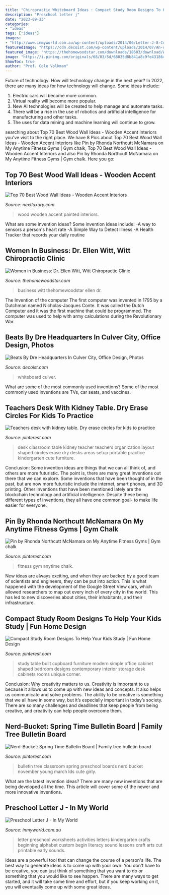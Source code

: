 ```yaml
---
title: "Chiropractic Whiteboard Ideas : Compact Study Room Designs To Help Your Kids Study"
description: "Preschool letter j"
date: "2023-09-23"
categories:
- "ideas"
tags: ["ideas"]
images:
- "http://www.inmyworld.com.au/wp-content/uploads/2014/06/Letter-J-8-Custom1.jpg"
featuredImage: "https://cdn.decoist.com/wp-content/uploads/2014/07/An-open-whiteboard-area-inside-the-office-where-employees-can-share-ideas.jpg"
featured_image: "https://thehomewoodstar.com/downloads/18603/download/WIB_Dr-Ellen-Witt---Witt-Chiropratic.jpg?cb=0d039d8cf87149aa9a49b9fa41ccb11d&amp;w=1200"
image: "https://i.pinimg.com/originals/68/03/5d/68035d8b841a8c9fe431864302ecc4bb.jpg"
ShowToc: true
author: "Prof. Cole Volkman"
---
```



Future of technology: How will technology change in the next year?
In 2022, there are many ideas for how technology will change. Some ideas include:
1. Electric cars will become more common.
2. Virtual reality will become more popular. 
3. New AI technologies will be created to help manage and automate tasks. 
4. There will be a rise in the use of robotics and artificial intelligence for manufacturing and other tasks. 
5. The uses for data mining and machine learning will continue to grow.

	

		
searching about Top 70 Best Wood Wall Ideas - Wooden Accent Interiors you've visit to the right place. We have 8 Pics about Top 70 Best Wood Wall Ideas - Wooden Accent Interiors like Pin by Rhonda Northcutt McNamara on My Anytime Fitness Gyms | Gym chalk, Top 70 Best Wood Wall Ideas - Wooden Accent Interiors and also Pin by Rhonda Northcutt McNamara on My Anytime Fitness Gyms | Gym chalk. Here you go:
		
    
## Top 70 Best Wood Wall Ideas - Wooden Accent Interiors

<img loading=lazy src="http://nextluxury.com/wp-content/uploads/kitchen-painted-white-shiplap-wood-wall-ideas.jpg" onerror="this.onerror=null;this.src='https://tse2.mm.bing.net/th?id=OIP.jCwP7Ode1KBtJhRbCsXcpQHaHa&amp;pid=15.1';" alt="Top 70 Best Wood Wall Ideas - Wooden Accent Interiors">

_Source: nextluxury.com_

>wood wooden accent painted interiors. 

	

What are some invention ideas?
Some invention ideas include:
-A way to sensors a person's heart rate 
-A Simple Way to Detect Illness 
-A Health Tracker that records your daily routine

    
## Women In Business: Dr. Ellen Witt, Witt Chiropractic Clinic

<img loading=lazy src="https://thehomewoodstar.com/downloads/18603/download/WIB_Dr-Ellen-Witt---Witt-Chiropratic.jpg?cb=0d039d8cf87149aa9a49b9fa41ccb11d&amp;w=1200" onerror="this.onerror=null;this.src='https://tse1.mm.bing.net/th?id=OIP.EC_lQYohKvEe-YK_Dega0QHaIu&amp;pid=15.1';" alt="Women in Business: Dr. Ellen Witt, Witt Chiropractic Clinic">

_Source: thehomewoodstar.com_

>business witt thehomewoodstar ellen dr. 

	

The Invention of the computer
The first computer was invented in 1795 by a Dutchman named Nicholas-Jacques Conte. It was called the Dutch Computer and it was the first machine that could be programmed. The computer was used to help with army calculations during the Revolutionary War.

    
## Beats By Dre Headquarters In Culver City, Office Design, Photos

<img loading=lazy src="https://cdn.decoist.com/wp-content/uploads/2014/07/An-open-whiteboard-area-inside-the-office-where-employees-can-share-ideas.jpg" onerror="this.onerror=null;this.src='https://tse4.mm.bing.net/th?id=OIP.kX3sXZdean0WvDOEhB4E5QHaFR&amp;pid=15.1';" alt="Beats By Dre Headquarters In Culver City, Office Design, Photos">

_Source: decoist.com_

>whiteboard culver. 

	

What are some of the most commonly used inventions?
Some of the most commonly used inventions are TVs, car seats, and vaccines.

    
## Teachers Desk With Kidney Table. Dry Erase Circles For Kids To Practice

<img loading=lazy src="https://i.pinimg.com/736x/08/0d/d0/080dd08368040d15a394753b61df74b9--classroom-hacks-classroom-layout.jpg?b=t" onerror="this.onerror=null;this.src='https://tse1.mm.bing.net/th?id=OIP.L7W8ibUcNRIMlFyFQmY83gHaJ3&amp;pid=15.1';" alt="Teachers desk with kidney table. Dry erase circles for kids to practice">

_Source: pinterest.com_

>desk classroom table kidney teacher teachers organization layout shaped circles erase dry desks areas setup portable practice kindergarten cute furniture. 

	

Conclusion: Some invention ideas are things that we can all think of, and others are more futuristic. The point is, there are many great inventions out there that we can explore.
Some inventions that have been thought of in the past, but are now more futuristic include the internet, smart phones, and 3D printing. Other inventions that have been mentioned lately are the blockchain technology and artificial intelligence. Despite these being different types of inventions, they all have one common goal- to make life easier for everyone.

    
## Pin By Rhonda Northcutt McNamara On My Anytime Fitness Gyms | Gym Chalk

<img loading=lazy src="https://i.pinimg.com/originals/68/03/5d/68035d8b841a8c9fe431864302ecc4bb.jpg" onerror="this.onerror=null;this.src='https://tse1.mm.bing.net/th?id=OIP.gy_1HjNYEcaLCZKpjnqUEgHaJ3&amp;pid=15.1';" alt="Pin by Rhonda Northcutt McNamara on My Anytime Fitness Gyms | Gym chalk">

_Source: pinterest.com_

>fitness gym anytime chalk. 

	

New ideas are always exciting, and when they are backed by a good team of scientists and engineers, they can be put into action. This is what happened with the development of the Google Street View cars, which allowed researchers to map out every inch of every city in the world. This has led to new discoveries about cities, their inhabitants, and their infrastructure.

    
## Compact Study Room Designs To Help Your Kids Study | Fun Home Design

<img loading=lazy src="https://i.pinimg.com/736x/94/ee/1c/94ee1c903da3a17c13089818166fc6c1.jpg" onerror="this.onerror=null;this.src='https://tse4.mm.bing.net/th?id=OIP.uKIlbNaeaNYv593hGtyTSwHaFP&amp;pid=15.1';" alt="Compact Study Room Designs To Help Your Kids Study | Fun Home Design">

_Source: pinterest.com_

>study table built cupboard furniture modern simple office cabinet shaped bedroom designs contemporary interior storage desk cabinets rooms unique corner. 

	

Conclusion: Why creativity matters to us.
Creativity is important to us because it allows us to come up with new ideas and concepts. It also helps us communicate and solve problems. The ability to be creative is something that we all have in some way, but it’s especially important in today’s society. There are so many challenges and deadlines that keep people from being creative, and creativity can help people overcome them.

    
## Nerd-Bucket: Spring Time Bulletin Board | Family Tree Bulletin Board

<img loading=lazy src="https://i.pinimg.com/736x/ab/2a/a6/ab2aa6f827af1b64550e0ed4c7ca9092--bulletin-board-tree-march-bulletin-board-ideas.jpg" onerror="this.onerror=null;this.src='https://tse3.mm.bing.net/th?id=OIP.4gW-3bEfFc1qxsi2R6kezQHaJ4&amp;pid=15.1';" alt="Nerd-Bucket: Spring Time Bulletin Board | Family tree bulletin board">

_Source: pinterest.com_

>bulletin tree classroom spring preschool boards nerd bucket november young march lds cute girly. 

	

What are the latest invention ideas?
There are many new inventions that are being developed all the time. This article will cover some of the newer and more innovative inventions.

    
## Preschool Letter J - In My World

<img loading=lazy src="http://www.inmyworld.com.au/wp-content/uploads/2014/06/Letter-J-8-Custom1.jpg" onerror="this.onerror=null;this.src='https://tse3.mm.bing.net/th?id=OIP.4GUpTy7aiXHwTXr6x2OA-gHaLH&amp;pid=15.1';" alt="Preschool Letter J - In My World">

_Source: inmyworld.com.au_

>letter preschool worksheets activities letters kindergarten crafts beginning alphabet custom begin literacy sound lessons craft arts cut printable early sounds. 

	

Ideas are a powerful tool that can change the course of a person's life. The best way to generate ideas is to come up with your own. You don't have to be creative, you can just think of something that you want to do or something that you would like to see happen. There are many ways to get started, and it will take some time and effort, but if you keep working on it, you will eventually come up with some great ideas.

